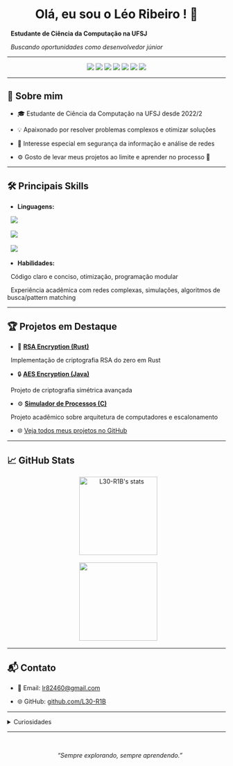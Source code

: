 <!-- Banner estilizado opcional: pode adicionar uma imagem aqui -->

<!-- <img src="YOUR_BANNER_URL_HERE" alt="Banner" width="100%"> -->



<h1 align="center">Olá, eu sou o Léo Ribeiro ! 👋</h1>

<p align="center">

  <b>Estudante de Ciência da Computação na UFSJ</b><br>

  <i>Buscando oportunidades como desenvolvedor júnior</i>

</p>



---



<div align="center">



<!-- Badges de skills -->

<img src="https://img.shields.io/badge/C-00599C?style=for-the-badge&logo=c&logoColor=white">

<img src="https://img.shields.io/badge/Rust-000000?style=for-the-badge&logo=rust&logoColor=white">

<img src="https://img.shields.io/badge/Java-007396?style=for-the-badge&logo=java&logoColor=white">

<img src="https://img.shields.io/badge/Linux-FCC624?style=for-the-badge&logo=linux&logoColor=black">

<img src="https://img.shields.io/badge/Algoritmos-ea4c89?style=for-the-badge">

<img src="https://img.shields.io/badge/Redes%20Complexas-1f8acb?style=for-the-badge">

<img src="https://img.shields.io/badge/Seguran%C3%A7a%20da%20Informa%C3%A7%C3%A3o-ef476f?style=for-the-badge">



</div>



---



## 🚀 Sobre mim



- 🎓 Estudante de Ciência da Computação na UFSJ desde 2022/2

- 💡 Apaixonado por resolver problemas complexos e otimizar soluções

- 🔐 Interesse especial em segurança da informação e análise de redes

- ⚙️ Gosto de levar meus projetos ao limite e aprender no processo 🚀



---



## 🛠️ Principais Skills



- **Linguagens:**  

  <img src="https://img.shields.io/badge/C-00599C?logo=c&logoColor=white">
  
  <img src="https://img.shields.io/badge/Rust-000000?logo=rust&logoColor=white">

  <img src="https://img.shields.io/badge/Java-007396?logo=java&logoColor=white">  



- **Habilidades:**  

  Código claro e conciso, otimização, programação modular  

  Experiência acadêmica com redes complexas, simulações, algoritmos de busca/pattern matching



---



## 🏆 Projetos em Destaque



- 🔐 [**RSA Encryption (Rust)**](https://github.com/L30-R1B/RSA)  

  Implementação de criptografia RSA do zero em Rust



- 🔒 [**AES Encryption (Java)**](https://github.com/L30-R1B/AES)  

  Projeto de criptografia simétrica avançada



- ⚙️ [**Simulador de Processos (C)**](https://github.com/L30-R1B/Simulador-de-Processos)  

  Projeto acadêmico sobre arquitetura de computadores e escalonamento



- 🌐 [Veja todos meus projetos no GitHub](https://github.com/L30-R1B?tab=repositories)



---



## 📈 GitHub Stats



<div align="center">

  <img height="180em" src="https://github-readme-stats.vercel.app/api?username=L30-R1B&show_icons=true&theme=radical" alt="L30-R1B's stats"/>

  <img height="180em" src="https://github-readme-stats.vercel.app/api/top-langs/?username=L30-R1B&layout=compact&theme=radical"/>

</div>



---



## 📬 Contato



- 📧 Email: [lr82460@gmail.com](mailto:lr82460@gmail.com)

- 🌐 GitHub: [github.com/L30-R1B](https://github.com/L30-R1B)



---



<details>

  <summary>Curiosidades</summary>

  <ul>

    <li>Já trabalhei com simulações de epidemias e geração de redes sociais artificiais</li>

    <li>Gosto de explorar novos desafios práticos e acadêmicos</li>

  </ul>

</details>



---



<div align="center">

  <sub>

    <i>“Sempre explorando, sempre aprendendo.”</i>

  </sub>

</div>
